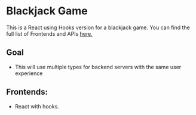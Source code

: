 # Blackjack Game
This is a React using Hooks version for a blackjack game. 
You can find the full list of Frontends and APIs [here.](https://github.com/wley3337/blackjack-game) 
## Goal

* This will use multiple types for backend servers with the same user experience


## Frontends:

* React with hooks.  
